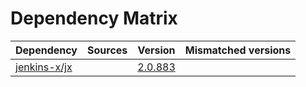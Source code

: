 # Dependency Matrix

Dependency | Sources | Version | Mismatched versions
---------- | ------- | ------- | -------------------
[jenkins-x/jx](https://github.com/jenkins-x/jx.git) |  | [2.0.883](https://github.com/jenkins-x/jx/releases/tag/v2.0.883) | 
